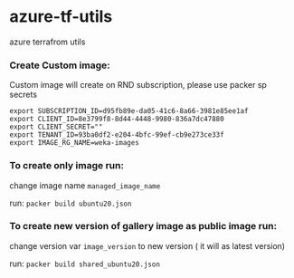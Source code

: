 # azure-tf-utils
azure terrafrom utils

### Create Custom image:

Custom image will create on RND subscription, please use packer sp secrets  
```hcl
export SUBSCRIPTION_ID=d95fb89e-da05-41c6-8a66-3981e85ee1af
export CLIENT_ID=8e3799f8-8d44-4448-9980-836a7dc47880
export CLIENT_SECRET=""
export TENANT_ID=93ba0df2-e204-4bfc-99ef-cb9e273ce33f
export IMAGE_RG_NAME=weka-images
```

### To create only image run:
change image name `managed_image_name`

run: `packer build ubuntu20.json`

### To create new version of gallery image as public image run:
change version var `image_version` to new version ( it will as latest version)

run: `packer build shared_ubuntu20.json`